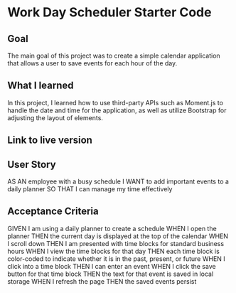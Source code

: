 # Work Day Scheduler Starter Code

## Goal
The main goal of this project was to create a simple calendar application that allows a user to save events for each hour of the day.  

## What I learned
In this project, I learned how to use third-party APIs such as Moment.js to handle the date and time for the application, as well as utilize Bootstrap for adjusting the layout of elements.

## Link to live version

## 

## User Story
AS AN employee with a busy schedule
I WANT to add important events to a daily planner
SO THAT I can manage my time effectively

## Acceptance Criteria
GIVEN I am using a daily planner to create a schedule
WHEN I open the planner
THEN the current day is displayed at the top of the calendar
WHEN I scroll down
THEN I am presented with time blocks for standard business hours
WHEN I view the time blocks for that day
THEN each time block is color-coded to indicate whether it is in the past, present, or future
WHEN I click into a time block
THEN I can enter an event
WHEN I click the save button for that time block
THEN the text for that event is saved in local storage
WHEN I refresh the page
THEN the saved events persist